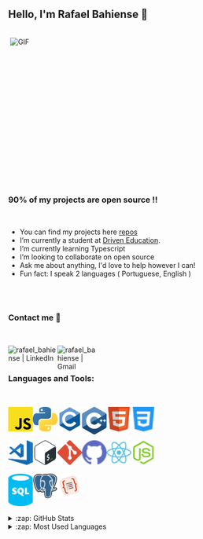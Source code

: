 ## Hello, I'm Rafael Bahiense 👋
<br />

 <img align="right" alt="GIF" src="https://media.giphy.com/media/xUA7bdpLxQhsSQdyog/giphy.gif" width="500" height="320" />
 

### 90% of my projects are open source !!

<br />

- You can find my projects here [repos]
- I’m currently a student at [Driven Education].
- I’m currently learning Typescript
- I’m looking to collaborate on open source
- Ask me about anything, I'd love to help however I can!
- Fun fact: I speak 2 languages ( Portuguese, English )

<br />
<br />

### Contact me 🤝
<br />

[<img align="left" alt="rafael_bahiense | LinkedIn" width="100px" src="https://img.shields.io/badge/LinkedIn-0077B5?style=for-the-badge&logo=linkedin&logoColor=white" />][linkedin]
[<img align="left" alt="rafael_bahiense | Gmail" width="82px" src="https://img.shields.io/badge/Gmail-D14836?style=for-the-badge&logo=gmail&logoColor=white" />][email]

<br />
<br />

### Languages and Tools:

<br />

[<img align="left" alt="JavaScript" width="50px" src="./assets/javascript.svg" />][es6]
[<img align="left" alt="python" width="50px" src="./assets/python.svg" />][python]
[<img align="left" alt="C" width="50px" src="./assets/c.svg" />][c]
[<img align="left" alt="C++" width="50px" src="./assets/cpp.svg" />][cpp]
[<img align="left" alt="HTML5" width="50px" src="./assets/html.svg" />][html]
[<img align="left" alt="CSS3" width="50px" src="./assets/css.svg" />][css]
<br />
<br />
<br />
<br />
[<img align="left" alt="Visual Studio Code" width="50px" src="./assets/visual-studio-code.svg" />][visual-studio-code]
[<img align="left" alt="Bash" width="50px" src="./assets/bash.svg" />][bash]
[<img align="left" alt="Git" width="50px" src="./assets/git.svg" />][git]
[<img align="left" alt="GitHub" width="50px" src="./assets/github.svg" />][github]
[<img align="left" alt="React" width="50px" src="./assets/react.svg" />][react]
[<img align="left" alt="Node-js" width="50px" src="./assets/node-js.svg" />][node-js]
<br />
<br />
<br />
<br />
[<img align="left" alt="SQL" width="50px" src="./assets/sql.svg" />][sql]
[<img align="left" alt="PostgreSQL" width="50px" src="./assets/postgresql.svg" />][postgresql]
[<img align="left" alt="TypeORM" width="50px" src="./assets/typeorm.png" />][typeorm]

[es6]: https://262.ecma-international.org/6.0/
[python]: https://www.python.org/
[c]: https://www.iso.org/standard/74528.html
[cpp]: https://isocpp.org/
[html]: https://www.w3schools.com/html/
[css]: https://www.w3schools.com/css/
[visual-studio-code]: https://code.visualstudio.com/
[bash]: https://www.gnu.org/software/bash/
[git]: https://git-scm.com/
[github]: https://github.com/
[react]: https://reactjs.org/
[node-js]: https://nodejs.org/
[sql]: https://www.iso.org/standard/63555.html
[postgresql]: https://www.postgresql.org/
[typeorm]: https://typeorm.io/

<br />
<br />
<br />
<br />

<details>
  <summary>:zap: GitHub Stats</summary>

  <img align="left" alt="Rafael's GitHub Stats" src="https://github-readme-stats.vercel.app/api?username=RafaelBahiense&show_icons=true&hide_border=true" />

</details>

<details>
  <summary>:zap: Most Used Languages</summary>

<img align="left" alt="Rafael's GitHub Top Languages" src="https://github-readme-stats.vercel.app/api/top-langs/?username=RafaelBahiense" />

</details>

[email]: mailto:rafaelbahiense@id.uff.br
[linkedin]: https://www.linkedin.com/in/rafael-bahiense/
[repos]: https://github.com/RafaelBahiense?tab=repositories/
[driven education]: https://driveneducation.com.br/
